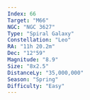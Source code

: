 ```yaml
---
Index: 66
Target: "M66"
NGC: "NGC 3627"
Type: "Spiral Galaxy"
Constellation: "Leo"
RA: "11h 20.2m"
Dec: "12°59"
Magnitude: "8.9"
Size: "8x2.5"
DistanceLy: "35,000,000"
Season: "Spring"
Difficulty: "Easy"
---
```

